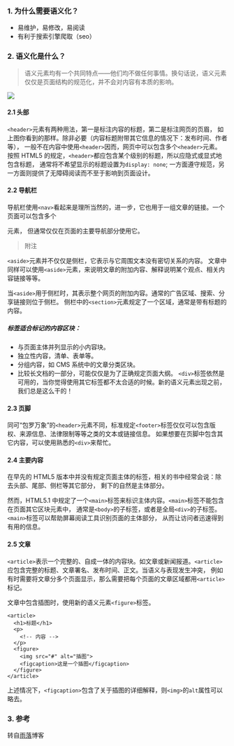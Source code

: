 ### 1. 为什么需要语义化？
- 易维护，易修改，易阅读
- 有利于搜索引擎爬取（seo）

### 2. 语义化是什么？
>语义元素均有一个共同特点——他们均不做任何事情。换句话说，语义元素仅仅是页面结构的规范化，并不会对内容有本质的影响。

![](https://garmin-api.github.io/images/page.png)


#### 2.1 头部
`<header>`元素有两种用法，第一是标注内容的标题，第二是标注网页的页眉，
如上图你看到的那样。除非必要（内容标题附带其它信息的情况下：发布时间、作者等），
一般不在内容中使用`<header>`因而，网页中可以包含多个`<header>`元素。
按照 HTML5 的规定，`<header>`都应包含某个级别的标题，所以应隐式或显式地包含标题，
通常将不希望显示的标题设置为`display: none`; 一方面遵守规范，另一方面则提供了无障碍阅读而不至于影响到页面设计。


#### 2.2 导航栏
导航栏使用`<nav>`看起来是理所当然的，进一步，它也用于一组文章的链接。一个页面可以包含多个<nav>元素，
但通常仅仅在页面的主要导航部分使用它。


> 附注

`<aside>`元素并不仅仅是侧栏，它表示与它周围文本没有密切关系的内容。
文章中同样可以使用`<aside>`元素，来说明文章的附加内容、解释说明某个观点、相关内容链接等等。

 当`<aside>`用于侧栏时，其表示整个网页的附加内容。通常的广告区域、搜索、分享链接则位于侧栏。
 侧栏中的`<section>`元素规定了一个区域，通常是带有标题的内容。
 
 ##### <section>标签适合标记的内容区块：
 
 - 与页面主体并列显示的小内容块。
 - 独立性内容，清单、表单等。
 - 分组内容，如 CMS 系统中的文章分类区块。
 - 比较长文档的一部分，可能仅仅是为了正确规定页面大纲。
 `<div>`标签依然是可用的，当你觉得使用其它标签都不太合适的时候。新的语义元素出现之前，我们总是这么干的！
 
 
 #### 2.3 页脚
 同可“包罗万象”的`<header>`元素不同，标准规定`<footer>`标签仅仅可以包含版权、来源信息、法律限制等等之类的文本或链接信息。
 如果想要在页脚中包含其它内容，可以使用熟悉的`<div>`来帮忙。


#### 2.4 主要内容
在早先的 HTML5 版本中并没有规定页面主体的标签，相关的书中经常会说：除去头部、尾部、侧栏等其它部分，
剩下的自然是主体部分。

然而，HTML5.1 中规定了一个`<main>`标签来标识主体内容。`<main>`标签不能包含在页面其它区块元素中，
通常是`<body>`的子标签，或者是全局`<div>`的子标签。`<main>`标签可以帮助屏幕阅读工具识别页面的主体部分，
从而让访问者迅速得到有用的信息。


#### 2.5 文章
`<article>`表示一个完整的、自成一体的内容块。如文章或新闻报道。`<article>`
应包含完整的标题、文章署名、发布时间、正文。当语义与表现发生冲突，
例如有时需要将文章分多个页面显示，那么需要把每个页面的文章区域都用`<article>`标记。

文章中包含插图时，使用新的语义元素`<figure>`标签。
```
<article>
  <h1>标题</h1>
  <p>
    <!-- 内容 -->
  </p>
  <figure>
    <img src="#" alt="插图">
    <figcaption>这是一个插图</figcaption>
  </figure>
</article>
```
上述情况下，`<figcaption>`包含了关于插图的详细解释，则`<img>`的`alt`属性可以略去。


### 3. 参考

转自[雨落](https://rainylog.com/post/ife-note-1/)博客
